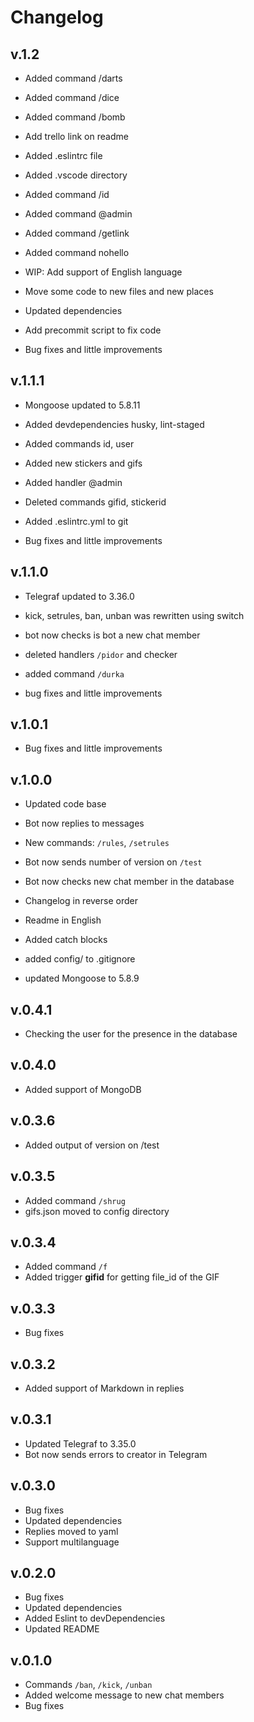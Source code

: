 # Changelog

## v.1.2

- Added command /darts

- Added command /dice

- Added command /bomb

- Add trello link on readme

- Added .eslintrc file

- Added .vscode directory

- Added command /id

- Added command @admin

- Added command /getlink

- Added command nohello

- WIP: Add support of English language

- Move some code to new files and new places

- Updated dependencies

- Add precommit script to fix code

- Bug fixes and little improvements

## v.1.1.1

- Mongoose updated to 5.8.11

- Added devdependencies husky, lint-staged

- Added commands id, user

- Added new stickers and gifs

- Added handler @admin

- Deleted commands gifid, stickerid

- Added .eslintrc.yml to git

- Bug fixes and little improvements

## v.1.1.0

- Telegraf updated to 3.36.0

- kick, setrules, ban, unban was rewritten using switch

- bot now checks is bot a new chat member

- deleted handlers `/pidor` and checker

- added command `/durka`

- bug fixes and little improvements

## v.1.0.1

- Bug fixes and little improvements

## v.1.0.0

- Updated code base

- Bot now replies to messages

- New commands: `/rules`, `/setrules`

- Bot now sends number of version on `/test`

- Bot now checks new chat member in the database

- Changelog in reverse order

- Readme in English

- Added catch blocks

- added config/ to .gitignore

- updated Mongoose to 5.8.9

## v.0.4.1

- Checking the user for the presence in the database

## v.0.4.0

- Added support of MongoDB

## v.0.3.6

- Added output of version on /test

## v.0.3.5

- Added command `/shrug`
- gifs.json moved to config directory

## v.0.3.4

- Added command `/f`
- Added trigger **gifid** for getting file_id of the GIF

## v.0.3.3

- Bug fixes

## v.0.3.2

- Added support of Markdown in replies

## v.0.3.1

- Updated Telegraf to 3.35.0
- Bot now sends errors to creator in Telegram

## v.0.3.0

- Bug fixes
- Updated dependencies
- Replies moved to yaml
- Support multilanguage

## v.0.2.0

- Bug fixes
- Updated dependencies
- Added Eslint to devDependencies
- Updated README

## v.0.1.0

- Commands `/ban`, `/kick`, `/unban`
- Added welcome message to new chat members
- Bug fixes
